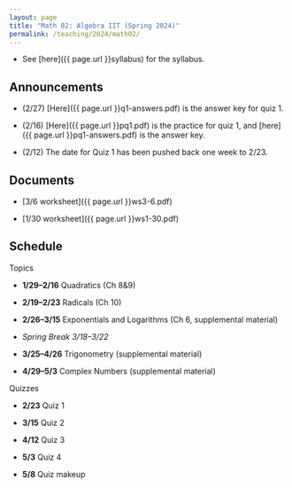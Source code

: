 ```yaml
---
layout: page
title: "Math 02: Algebra IIT (Spring 2024)"
permalink: /teaching/2024/math02/
---
```


* See [here]({{ page.url }}syllabus) for the syllabus.


Announcements
-------------

* (2/27) [Here]({{ page.url }}q1-answers.pdf) is the answer key for quiz 1.

* (2/16) [Here]({{ page.url }}pq1.pdf) is the practice for quiz 1, and [here]({{ page.url }}pq1-answers.pdf) is the answer key.

* (2/12) The date for Quiz 1 has been pushed back one week to 2/23.

Documents
---------

* [3/6 worksheet]({{ page.url }}ws3-6.pdf)

* [1/30 worksheet]({{ page.url }}ws1-30.pdf)


Schedule
--------

Topics

* **1/29–2/16** Quadratics (Ch 8&9)

* **2/19–2/23** Radicals (Ch 10)

* **2/26–3/15** Exponentials and Logarithms (Ch 6, supplemental material)

* *Spring Break 3/18–3/22*

* **3/25–4/26** Trigonometry (supplemental material)

* **4/29–5/3** Complex Numbers (supplemental material)

Quizzes

* **2/23** Quiz 1

* **3/15** Quiz 2

* **4/12** Quiz 3

* **5/3** Quiz 4

* **5/8** Quiz makeup

